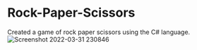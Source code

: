 # Rock-Paper-Scissors
Created a game of rock paper scissors using the C# language.
![Screenshot 2022-03-31 230846](https://user-images.githubusercontent.com/50154378/161193312-c13eaf9f-cf9c-4c8c-8d3f-fed75f3c50cd.png)

